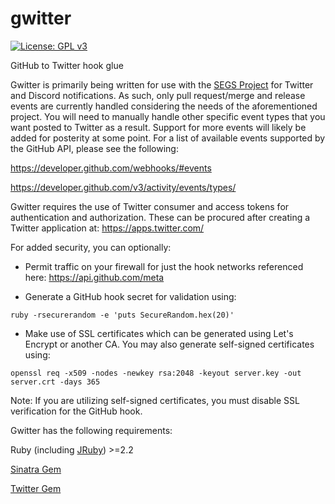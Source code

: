 gwitter
=======
[![License: GPL v3](https://img.shields.io/badge/License-GPL%20v3-blue.svg)](https://www.gnu.org/licenses/gpl-3.0)

GitHub to Twitter hook glue

Gwitter is primarily being written for use with the [SEGS Project](https://github.com/Segs/Segs) for Twitter
and Discord notifications. As such, only pull request/merge and release events are currently handled considering
the needs of the aforementioned project. You will need to manually handle other specific event types that you want
posted to Twitter as a result. Support for more events will likely be added for posterity at some point. For a
list of available events supported by the GitHub API, please see the following:

https://developer.github.com/webhooks/#events

https://developer.github.com/v3/activity/events/types/

Gwitter requires the use of Twitter consumer and access tokens for authentication and authorization. These can
be procured after creating a Twitter application at: https://apps.twitter.com/

For added security, you can optionally:
* Permit traffic on your firewall for just the hook networks referenced here: https://api.github.com/meta

* Generate a GitHub hook secret for validation using:

`ruby -rsecurerandom -e 'puts SecureRandom.hex(20)'`

* Make use of SSL certificates which can be generated using Let's Encrypt or another CA. You may also generate
self-signed certificates using:

`openssl req -x509 -nodes -newkey rsa:2048 -keyout server.key -out server.crt -days 365`

Note: If you are utilizing self-signed certificates, you must disable SSL verification for the GitHub hook.

Gwitter has the following requirements:

Ruby (including [JRuby](http://jruby.org/)) >=2.2

[Sinatra Gem](https://github.com/sinatra/sinatra)

[Twitter Gem](https://github.com/sferik/twitter)
